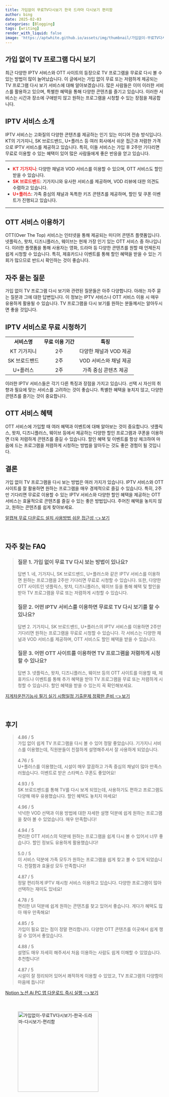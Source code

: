 ```yaml
---
title: 가입없이 무료TV다시보기 한국 드라마 다시보기 편리함
author: bing
date: 2025-02-03
categories: [Blogging]
tags: [writing]
render_with_liquid: false
image: 'https://aptwhite.github.io/assets/img/thumbnail/가입없이-무료TV다시보기-한국-드라마-다시보기-편리함.webp'
---
```



<h2 id='가입 없이 TV 프로그램 다시 보기'>가입 없이 TV 프로그램 다시 보기</h2>

<p>최근 다양한 IPTV 서비스와 OTT 사이트의 등장으로 TV 프로그램을 무료로 다시 볼 수 있는 방법이 많이 늘어났습니다. 이 글에서는 가입 없이 무료 또는 저렴하게 제공되는 TV 프로그램 다시 보기 서비스에 대해 알아보겠습니다. 많은 사람들은 이미 이러한 서비스를 활용하고 있으며, 특별한 혜택을 통해 다양한 콘텐츠를 즐기고 있습니다. 이러한 서비스는 시간과 장소에 구애받지 않고 원하는 프로그램을 시청할 수 있는 장점을 제공합니다.</p>

<h2 id='IPTV 서비스 소개'>IPTV 서비스 소개</h2>

<p>IPTV 서비스는 고화질의 다양한 콘텐츠를 제공하는 인기 있는 미디어 전송 방식입니다. KT의 기가지니, SK 브로드밴드, U+플러스 등 여러 회사에서 쉬운 접근과 저렴한 가격으로 IPTV 서비스를 제공하고 있습니다. 특히, 이들 서비스는 가입 후 2주만 기다리면 무료로 이용할 수 있는 혜택이 있어 많은 사람들에게 좋은 반응을 얻고 있습니다.</p>

<hr />

<ul>
    <li><b><span style="color: #ee2323;">KT 기가지니</span></b>: 다양한 채널과 VOD 서비스를 이용할 수 있으며, OTT 서비스도 할인받을 수 있습니다.</li>
    <li><b><span style="color: #ee2323;">SK 브로드밴드</span></b>: 기가지니와 유사한 서비스를 제공하며, VOD 리뷰에 대한 의견도 수렴하고 있습니다.</li>
    <li><b><span style="color: #ee2323;">U+플러스</span></b>: 가족 중심의 채널과 독특한 키즈 콘텐츠를 제공하며, 할인 및 쿠폰 이벤트가 진행되고 있습니다.</li>
</ul>

<hr />

<h2 id='OTT 서비스 이용하기'>OTT 서비스 이용하기</h2>

<p>OTT(Over The Top) 서비스는 인터넷을 통해 제공되는 미디어 콘텐츠 플랫폼입니다. 넷플릭스, 왓챠, 디즈니플러스, 웨이브는 현재 가장 인기 있는 OTT 서비스 중 하나입니다. 이러한 플랫폼을 통해 사용자는 영화, 드라마 등 다양한 콘텐츠를 원할 때 언제든지 쉽게 시청할 수 있습니다. 특히, 제휴카드나 이벤트를 통해 할인 혜택을 받을 수 있는 기회가 많으므로 반드시 확인하는 것이 좋습니다.</p>

<h2 id='자주 묻는 질문'>자주 묻는 질문</h2>

<p>가입 없이 TV 프로그램 다시 보기와 관련된 질문들은 아주 다양합니다. 아래는 자주 묻는 질문과 그에 대한 답변입니다. 이 정보는 IPTV 서비스나 OTT 서비스 이용 시 매우 유용하게 활용될 수 있습니다. TV 프로그램을 다시 보기를 원하는 분들께서는 알아두시면 좋을 것입니다.</p>

<h2 id='IPTV 서비스로 무료 시청하기'>IPTV 서비스로 무료 시청하기</h2>

<table>
    <tr>
        <td style="text-align: center; height: 17px;"><b>서비스명</b></td>
        <td style="text-align: center; height: 17px;"><b>무료 이용 기간</b></td>
        <td style="text-align: center; height: 17px;"><b>특징</b></td>
    </tr>
    <tr>
        <td style="text-align: center; height: 17px;">KT 기가지니</td>
        <td style="text-align: center; height: 17px;">2주</td>
        <td style="text-align: center; height: 17px;">다양한 채널과 VOD 제공</td>
    </tr>
    <tr>
        <td style="text-align: center; height: 17px;">SK 브로드밴드</td>
        <td style="text-align: center; height: 17px;">2주</td>
        <td style="text-align: center; height: 17px;">VOD 서비스와 채널 제공</td>
    </tr>
    <tr>
        <td style="text-align: center; height: 17px;">U+플러스</td>
        <td style="text-align: center; height: 17px;">2주</td>
        <td style="text-align: center; height: 17px;">가족 중심 콘텐츠 제공</td>
    </tr>
</table>

<p>이러한 IPTV 서비스들은 각기 다른 특징과 장점을 가지고 있습니다. 선택 시 자신의 취향과 필요에 맞는 서비스를 고려하는 것이 좋습니다. 특별한 혜택을 놓치지 않고, 다양한 콘텐츠를 즐기는 것이 중요합니다.</p>

<h2 id='OTT 서비스 혜택'>OTT 서비스 혜택</h2>

<p>OTT 서비스에 가입할 때 여러 혜택과 이벤트에 대해 알아보는 것이 중요합니다. 넷플릭스, 왓챠, 디즈니플러스, 웨이브 등에서 제공하는 다양한 할인 프로그램과 쿠폰을 이용하면 더욱 저렴하게 콘텐츠를 즐길 수 있습니다. 할인 혜택 및 이벤트를 항상 체크하여 마음에 드는 프로그램을 저렴하게 시청하는 방법을 알아두는 것도 좋은 경험이 될 것입니다.</p>

<h2 id='결론'>결론</h2>

<p>가입 없이 TV 프로그램을 다시 보는 방법은 여러 가지가 있습니다. IPTV 서비스와 OTT 사이트를 잘 활용하면 원하는 프로그램을 매우 경제적으로 즐길 수 있습니다. 특히, 2주만 기다리면 무료로 이용할 수 있는 IPTV 서비스와 다양한 할인 혜택을 제공하는 OTT 서비스는 효율적으로 콘텐츠를 즐길 수 있는 좋은 방법입니다. 주어진 혜택을 놓치지 않고, 원하는 콘텐츠를 쉽게 찾아보세요.</p>


<p><a class="click-button" title="알캡쳐 무료 다운로드 설치 사용방법 쉬운 접근성" href="https://aptwhite.github.io/posts/%EC%95%8C%EC%BA%A1%EC%B3%90-%EB%AC%B4%EB%A3%8C-%EB%8B%A4%EC%9A%B4%EB%A1%9C%EB%93%9C-%EC%84%A4%EC%B9%98-%EC%82%AC%EC%9A%A9%EB%B0%A9%EB%B2%95-%EC%89%AC%EC%9A%B4-%EC%A0%91%EA%B7%BC%EC%84%B1/" rel="dofollow">알캡쳐 무료 다운로드 설치 사용방법 쉬운 접근성 👈 보기</a></p><br>
<h2 id='자주_찾는_FAQ'>자주 찾는 FAQ</h2>
<div itemscope="" itemtype="https://schema.org/FAQPage"> 
<blockquote> 
<div itemscope="" itemprop="mainEntity" itemtype="https://schema.org/Question"> 
<h3 itemprop="name">질문 1. 가입 없이 무료 TV 다시 보는 방법이 있나요?</h3> 
<div itemscope="" itemprop="acceptedAnswer" itemtype="https://schema.org/Answer"> 
<span itemprop="text"> 
<p>답변 1. 네, 기가지니, SK 브로드밴드, U+플러스와 같은 IPTV 서비스를 이용하면 원하는 프로그램을 2주만 기다리면 무료로 시청할 수 있습니다. 또한, 다양한 OTT 사이트인 넷플릭스, 왓챠, 디즈니플러스, 웨이브 등을 통해 혜택 및 할인을 받아 TV 프로그램을 무료 또는 저렴하게 시청할 수 있습니다.</p> 
</span> 
</div> 
</div> 
<div itemscope="" itemprop="mainEntity" itemtype="https://schema.org/Question"> 
<h3 itemprop="name">질문 2. 어떤 IPTV 서비스를 이용하면 무료로 TV 다시 보기를 할 수 있나요?</h3> 
<div itemscope="" itemprop="acceptedAnswer" itemtype="https://schema.org/Answer"> 
<span itemprop="text"> 
<p>답변 2. 기가지니, SK 브로드밴드, U+플러스의 IPTV 서비스를 이용하면 2주만 기다리면 원하는 프로그램을 무료로 시청할 수 있습니다. 각 서비스는 다양한 채널과 VOD 서비스를 제공하며, OTT 서비스도 할인 혜택을 받을 수 있습니다.</p> 
</span> 
</div> 
</div> 
<div itemscope="" itemprop="mainEntity" itemtype="https://schema.org/Question"> 
<h3 itemprop="name">질문 3. 어떤 OTT 사이트를 이용하면 TV 프로그램을 저렴하게 시청할 수 있나요?</h3> 
<div itemscope="" itemprop="acceptedAnswer" itemtype="https://schema.org/Answer"> 
<span itemprop="text"> 
<p>답변 3. 넷플릭스, 왓챠, 디즈니플러스, 웨이브 등의 OTT 사이트를 이용할 때, 제휴카드나 이벤트를 통해 추가 혜택을 받아 TV 프로그램을 무료 또는 저렴하게 시청할 수 있습니다. 할인 혜택을 받을 수 있는지 꼭 확인해보세요.</p> 
</span> 
</div> 
</div> 
</blockquote> 
</div>
<p><a class="click-button" title="지게차운전기능사 필기 실기 시험일정 기출문제 정확한 준비" href="https://aptwhite.github.io/posts/%EC%A7%80%EA%B2%8C%EC%B0%A8%EC%9A%B4%EC%A0%84%EA%B8%B0%EB%8A%A5%EC%82%AC-%ED%95%84%EA%B8%B0-%EC%8B%A4%EA%B8%B0-%EC%8B%9C%ED%97%98%EC%9D%BC%EC%A0%95-%EA%B8%B0%EC%B6%9C%EB%AC%B8%EC%A0%9C-%EC%A0%95%ED%99%95%ED%95%9C-%EC%A4%80%EB%B9%84/" rel="dofollow">지게차운전기능사 필기 실기 시험일정 기출문제 정확한 준비 👈 보기</a></p><br>
<h2 id='후기'>후기</h2>
<div itemscope itemtype="https://schema.org/Product">
  <blockquote>
  <div itemprop="review" itemscope itemtype="https://schema.org/Review">
      <div itemprop="reviewRating" itemscope itemtype="https://schema.org/Rating"> <span itemprop="ratingValue">4.86</span> / <span itemprop="bestRating">5</span> </div>
      <span itemprop="reviewBody">가입 없이 쉽게 TV 프로그램을 다시 볼 수 있어 정말 좋았습니다. 기가지니 서비스를 이용했는데, 직원분들이 친절하게 설명해주셔서 잘 사용하게 되었습니다.</span>
  </div>
  <br>
  <div itemprop="review" itemscope itemtype="https://schema.org/Review">
      <div itemprop="reviewRating" itemscope itemtype="https://schema.org/Rating"> <span itemprop="ratingValue">4.76</span> / <span itemprop="bestRating">5</span> </div>
      <span itemprop="reviewBody">U+플러스를 이용했는데, 시설이 매우 깔끔하고 가족 중심의 채널이 많아 만족스러웠습니다. 이벤트로 받은 스타벅스 쿠폰도 좋았어요!</span>
  </div>
  <br>
  <div itemprop="review" itemscope itemtype="https://schema.org/Review">
      <div itemprop="reviewRating" itemscope itemtype="https://schema.org/Rating"> <span itemprop="ratingValue">4.93</span> / <span itemprop="bestRating">5</span> </div>
      <span itemprop="reviewBody">SK 브로드밴드를 통해 TV를 다시 보게 되었는데, 사용하기도 편하고 프로그램도 다양해 매우 유용했습니다. 할인 혜택도 놓치지 마세요!</span>
  </div>
  <br>
  <div itemprop="review" itemscope itemtype="https://schema.org/Review">
      <div itemprop="reviewRating" itemscope itemtype="https://schema.org/Rating"> <span itemprop="ratingValue">4.96</span> / <span itemprop="bestRating">5</span> </div>
      <span itemprop="reviewBody">넉넉한 VOD 선택과 이용 방법에 대한 자세한 설명 덕분에 쉽게 원하는 프로그램을 찾아 볼 수 있었습니다. 매우 만족합니다!</span>
  </div>
  <br>
  <div itemprop="review" itemscope itemtype="https://schema.org/Review">
      <div itemprop="reviewRating" itemscope itemtype="https://schema.org/Rating"> <span itemprop="ratingValue">4.94</span> / <span itemprop="bestRating">5</span> </div>
      <span itemprop="reviewBody">편리한 OTT 서비스의 덕분에 원하는 프로그램을 쉽게 다시 볼 수 있어서 너무 좋습니다. 할인 정보도 유용하게 활용했습니다!</span>
  </div>
  <br>
  <div itemprop="review" itemscope itemtype="https://schema.org/Review">
      <div itemprop="reviewRating" itemscope itemtype="https://schema.org/Rating"> <span itemprop="ratingValue">5.0</span> / <span itemprop="bestRating">5</span> </div>
      <span itemprop="reviewBody">이 서비스 덕분에 가족 모두가 원하는 프로그램을 쉽게 찾고 볼 수 있게 되었습니다. 친절함과 효율성 모두 만족합니다!</span>
  </div>
  <br>
  <div itemprop="review" itemscope itemtype="https://schema.org/Review">
      <div itemprop="reviewRating" itemscope itemtype="https://schema.org/Rating"> <span itemprop="ratingValue">4.87</span> / <span itemprop="bestRating">5</span> </div>
      <span itemprop="reviewBody">정말 편리하게 IPTV 재시청 서비스 이용하고 있습니다. 다양한 프로그램이 많아 선택하는 재미도 있네요!</span>
  </div>
  <br>
  <div itemprop="review" itemscope itemtype="https://schema.org/Review">
      <div itemprop="reviewRating" itemscope itemtype="https://schema.org/Rating"> <span itemprop="ratingValue">4.78</span> / <span itemprop="bestRating">5</span> </div>
      <span itemprop="reviewBody">편리한 UI 덕분에 쉽게 원하는 콘텐츠를 찾고 있어서 좋습니다. 게다가 혜택도 많아 매우 만족해요!</span>
  </div>
  <br>
  <div itemprop="review" itemscope itemtype="https://schema.org/Review">
      <div itemprop="reviewRating" itemscope itemtype="https://schema.org/Rating"> <span itemprop="ratingValue">4.85</span> / <span itemprop="bestRating">5</span> </div>
      <span itemprop="reviewBody">가입이 필요 없는 점이 정말 편리합니다. 다양한 OTT 콘텐츠를 이곳에서 쉽게 챙길 수 있어서 좋았습니다.</span>
  </div>
  <br>
  <div itemprop="review" itemscope itemtype="https://schema.org/Review">
      <div itemprop="reviewRating" itemscope itemtype="https://schema.org/Rating"> <span itemprop="ratingValue">4.88</span> / <span itemprop="bestRating">5</span> </div>
      <span itemprop="reviewBody">설명도 매우 자세히 해주셔서 처음 이용하는 사람도 쉽게 이해할 수 있었습니다. 추천합니다!</span>
  </div>
  <br>
  <div itemprop="review" itemscope itemtype="https://schema.org/Review">
      <div itemprop="reviewRating" itemscope itemtype="https://schema.org/Rating"> <span itemprop="ratingValue">4.87</span> / <span itemprop="bestRating">5</span> </div>
      <span itemprop="reviewBody">시설이 잘 정리되어 있어서 쾌적하게 이용할 수 있었고, TV 프로그램의 다양함이 마음에 듭니다!</span>
  </div>
  </blockquote>
</div>
<p><a class="click-button" title="Notion 노션 Ai PC 앱 다운로드 즉시 실행" href="https://aptwhite.github.io/posts/Notion-%EB%85%B8%EC%85%98-Ai-PC-%EC%95%B1-%EB%8B%A4%EC%9A%B4%EB%A1%9C%EB%93%9C-%EC%A6%89%EC%8B%9C-%EC%8B%A4%ED%96%89/" rel="dofollow">Notion 노션 Ai PC 앱 다운로드 즉시 실행 👈 보기</a></p><br>
<figure class="image"><img src="https://aptwhite.github.io/assets/img/thumbnail/가입없이-무료TV다시보기-한국-드라마-다시보기-편리함.webp" alt="가입없이-무료TV다시보기-한국-드라마-다시보기-편리함" width="256" height="256"></figure>